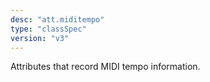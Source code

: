 ```yaml
---
desc: "att.miditempo"
type: "classSpec"
version: "v3"
---
```


Attributes that record MIDI tempo information.
